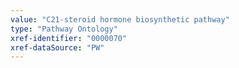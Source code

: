 ```yaml
---
value: "C21-steroid hormone biosynthetic pathway"
type: "Pathway Ontology"
xref-identifier: "0000070"
xref-dataSource: "PW"
---
```

